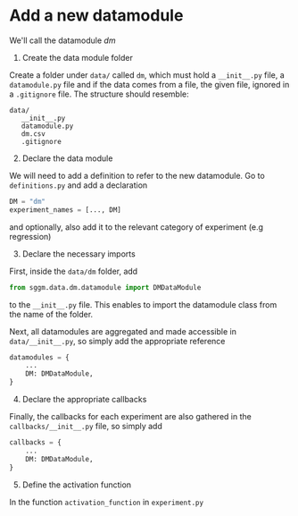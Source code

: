 # Add a new datamodule

We'll call the datamodule _dm_

1. Create the data module folder

Create a folder under `data/` called `dm`, which must hold a `__init__.py` file, a `datamodule.py` file and if the data comes from a file, the given file, ignored in a `.gitignore` file.
The structure should resemble:

```
data/
   __init__.py
   datamodule.py
   dm.csv
   .gitignore
```

2. Declare the data module

We will need to add a definition to refer to the new datamodule. Go to `definitions.py` and add a declaration

```python
DM = "dm"
experiment_names = [..., DM]
```

and optionally, also add it to the relevant category of experiment (e.g regression)


3. Declare the necessary imports

First, inside the `data/dm` folder, add

```python
from sggm.data.dm.datamodule import DMDataModule
```

to the `__init__.py` file. This enables to import the datamodule class from the name of the folder.

Next, all datamodules are aggregated and made accessible in `data/__init__.py`, so simply add the appropriate reference

```python
datamodules = {
    ...
    DM: DMDataModule,
}
```

4. Declare the appropriate callbacks

Finally, the callbacks for each experiment are also gathered in the `callbacks/__init__.py` file, so simply add

```python
callbacks = {
    ...
    DM: DMDataModule,
}
```

5. Define the activation function

In the function `activation_function` in `experiment.py`
